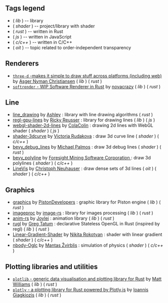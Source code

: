 
## Tags legend

- ( _lib_ ) -- library
- ( _shader_ ) -- project/library with shader
- ( _rust_ ) -- written in Rust
- ( _js_ ) -- written in JavaScript
- ( _c/c++_ ) -- written in C/C++
- ( _oit_ ) -- topic related to order-independent transparency


## Renderers

- [`three-d` -makes it simple to draw stuff across platforms (including web)](https://github.com/asny/three-d) by [Asger Nyman Christiansen](https://github.com/asny) ( _lib_ ) ( _rust_ )
- [`softrender` - WIP Software Renderer in Rust](https://github.com/novacrazy/rust-softrender) by [novacrazy](https://github.com/novacrazy) ( _lib_ ) ( _rust_ )

## Line

- [line_drawing](https://github.com/expenses/line_drawing) by [Ashley](https://github.com/expenses) : library with line drawing algorithms ( _rust_ )
- [regl-gpu-lines](https://github.com/rreusser/regl-gpu-lines) by [Ricky Reusser](https://github.com/rreusser) : library for drawing lines ( _lib_ ) ( _js_ )
- [webgl-shader-2d-lines](https://github.com/ColaColin/webgl-shader-2d-lines) by [ColaColin](https://github.com/ColaColin) : drawing 2d lines with WebGL shader ( _shader_ ) ( _js_ )
- [shader-3dcurve](https://github.com/vicrucann/shader-3dcurve) by [Victoria Rudakova](https://github.com/vicrucann) : draw 3d curve line ( _shader_ ) ( _c/c++_ )
- [bevy_debug_lines](https://github.com/Toqozz/bevy_debug_lines) by [Michael Palmos](https://github.com/Toqozz) : draw 3d debug lines ( _shader_ ) ( _rust_ )
- [bevy_polyline](https://github.com/ForesightMiningSoftwareCorporation/bevy_polyline) by [Foresight Mining Software Corporation ](https://github.com/ForesightMiningSoftwareCorporation) : draw 3d polylines ( _shader_ ) ( _c/c++_ )
- [LineVis](https://github.com/chrismile/LineVis) by [Christoph Neuhauser](https://github.com/chrismile) : draw dense sets of 3d lines ( _oit_ ) ( _shader_ ) ( _c/c++_ )

## Graphics

- [graphics](https://github.com/pistondevelopers/graphics) by [PistonDevelopers](https://github.com/PistonDevelopers) : graphic library for Piston engine ( _lib_ ) ( _rust_ )
- [imageproc](https://github.com/image-rs/imageproc) by [image-rs](https://github.com/image-rs) : library for images processing ( _lib_ ) ( _rust_ )
- [anim-rs](https://github.com/Joylei/anim-rs) by [Joylei](https://github.com/Joylei) : animation library ( _lib_ ) ( _rust_ )
- [rugl](https://github.com/gregtatum/rugl) by [Greg Tatum](https://github.com/gregtatum) : declarative Stateless OpenGL in Rust (inspired by regl) ( _lib_ ) ( _rust_ )
- [Linear-Gradient-Shader](https://github.com/Rokotyan/Linear-Gradient-Shader) by [Nikita Rokotyan](https://github.com/Rokotyan) : shader with linear gradient ( _shader_ ) ( _c/c++_ )
- [nbody-Oglc](https://github.com/MantasZvirb/nbody-Oglc) by [Mantas Žvirblis](https://github.com/MantasZvirb) : simulation of physics ( _shader_ ) ( _c/c++_ )

## Plotting libraries and utilities

- [`plotlib` - generic data visualisation and plotting library for Rust](https://github.com/milliams/plotlib) by [Matt Williams](https://github.com/milliams) ( _lib_ ) ( _rust_ )
- [`plotly` - a plotting library for Rust powered by Plotly.js](https://github.com/igiagkiozis/plotly) by [Ioannis Giagkiozis](https://github.com/igiagkiozis) ( _lib_ ) ( _rust_ )

